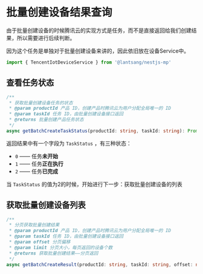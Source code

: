 # 批量创建设备结果查询

由于批量创建设备的时候腾讯云的实现方式是任务，而不是直接返回给我们创建结果，所以需要进行后续判断。

因为这个任务是单独对于批量创建设备来讲的，因此依旧放在设备Service中。

``` typescript
import { TencentIotDeviceService } from '@lantsang/nestjs-mp'
```

## 查看任务状态

``` typescript
/**
 * 获取批量创建设备任务的状态
 * @param productId 产品 ID，创建产品时腾讯云为用户分配全局唯一的 ID
 * @param taskId 任务 ID，由批量创建设备接口返回
 * @returns 批量创建产品任务状态
 */
async getBatchCreateTaskStatus(productId: string, taskId: string): Promise<DescribeMultiDevTaskResponse> {}
```

返回结果中有一个字段为 `TaskStatus` ，有三种状态：

* `0` —— 任务**未开始**
* `1` —— 任务**正在执行**
* `2` —— 任务**已完成**

当 `TaskStatus` 的值为2的时候，开始进行下一步：获取批量创建设备的列表

## 获取批量创建设备列表

``` typescript
/**
 * 分页获取批量创建结果
 * @param productId 产品 ID，创建产品时腾讯云为用户分配全局唯一的 ID
 * @param taskId 任务 ID，由批量创建设备接口返回
 * @param offset 分页偏移
 * @param limit 分页大小，每页返回的设备个数
 * @returns 获取批量创建结果——分页返回
 */
async getBatchCreateResult(productId: string, taskId: string, offset: number, limit: number): Promise<DescribeMultiDevicesResponse> {}
```
